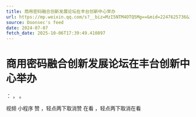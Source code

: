```yaml
---
title: 商用密码融合创新发展论坛在丰台创新中心举办
url: https://mp.weixin.qq.com/s?__biz=MzI5NTM4OTQ5Mg==&mid=2247625736&idx=3&sn=2b5f92c2cef4412a7f77c5c221554942
source: Doonsec's feed
date: 2024-07-07
fetch_date: 2025-10-06T17:39:49.410897
---
```


# 商用密码融合创新发展论坛在丰台创新中心举办

：
，
。

视频
小程序
赞
，轻点两下取消赞
在看
，轻点两下取消在看